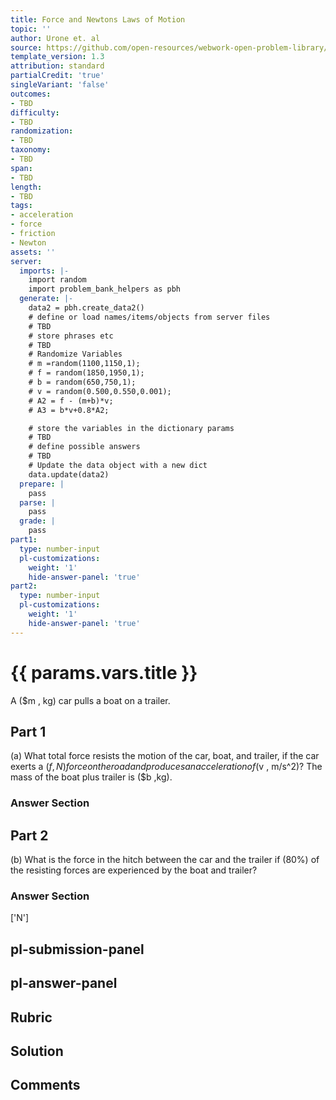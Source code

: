 ```yaml
---
title: Force and Newtons Laws of Motion
topic: ''
author: Urone et. al
source: https://github.com/open-resources/webwork-open-problem-library/tree/master/Contrib/BrockPhysics/College_Physics_Urone/4.Dynamics_Force_and_Newtons_Laws_of_Motion/Problem_Solving_Strategies/NU_U17-04-06-007.pg
template_version: 1.3
attribution: standard
partialCredit: 'true'
singleVariant: 'false'
outcomes:
- TBD
difficulty:
- TBD
randomization:
- TBD
taxonomy:
- TBD
span:
- TBD
length:
- TBD
tags:
- acceleration
- force
- friction
- Newton
assets: ''
server:
  imports: |-
    import random
    import problem_bank_helpers as pbh
  generate: |-
    data2 = pbh.create_data2()
    # define or load names/items/objects from server files
    # TBD
    # store phrases etc
    # TBD
    # Randomize Variables
    # m =random(1100,1150,1);
    # f = random(1850,1950,1);
    # b = random(650,750,1);
    # v = random(0.500,0.550,0.001);
    # A2 = f - (m+b)*v;
    # A3 = b*v+0.8*A2;

    # store the variables in the dictionary params
    # TBD
    # define possible answers
    # TBD
    # Update the data object with a new dict
    data.update(data2)
  prepare: |
    pass
  parse: |
    pass
  grade: |
    pass
part1:
  type: number-input
  pl-customizations:
    weight: '1'
    hide-answer-panel: 'true'
part2:
  type: number-input
  pl-customizations:
    weight: '1'
    hide-answer-panel: 'true'
---
```


# {{ params.vars.title }} 


A ($m , kg) car pulls a boat on a trailer.

## Part 1 
(a) What total force resists the motion of the car, boat, and trailer, if the car exerts a ($f , N) force on the road and produces an acceleration of ($v , m/s^2)? The mass of the boat plus trailer is ($b ,kg). 


 ### Answer Section

## Part 2 
(b) What is the force in the hitch between the car and the trailer if (80%) of the resisting forces are experienced by the boat and trailer? 


 ### Answer Section
['N']

## pl-submission-panel 


## pl-answer-panel 


## Rubric 


## Solution 


## Comments 


